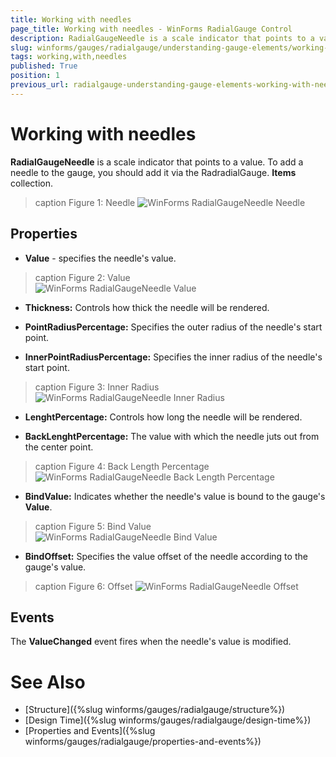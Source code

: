 ```yaml
---
title: Working with needles
page_title: Working with needles - WinForms RadialGauge Control
description: RadialGaugeNeedle is a scale indicator that points to a value. 
slug: winforms/gauges/radialgauge/understanding-gauge-elements/working-with-needles
tags: working,with,needles
published: True
position: 1
previous_url: radialgauge-understanding-gauge-elements-working-with-needles
---
```


# Working with needles

__RadialGaugeNeedle__ is a scale indicator that points to a value. To add a needle to the gauge, you should add it via the RadradialGauge. __Items__ collection. 

>caption Figure 1: Needle
![WinForms RadialGaugeNeedle Needle](images/radialgauge-understanding-gauge-elements-working-with-needles001.png)

## Properties

* __Value__ - specifies the needle's value.

>caption Figure 2: Value            
![WinForms RadialGaugeNeedle Value](images/radialgauge-understanding-gauge-elements-working-with-needles002.png)

* __Thickness:__ Controls how thick the needle will be rendered.

* __PointRadiusPercentage:__ Specifies the outer radius of the needle's start point.

* __InnerPointRadiusPercentage:__ Specifies the inner radius of the needle's start point.

>caption Figure 3: Inner Radius            
![WinForms RadialGaugeNeedle Inner Radius](images/radialgauge-understanding-gauge-elements-working-with-needles003.png)

* __LenghtPercentage:__ Controls how long the needle will be rendered.

* __BackLenghtPercentage:__ The value with which the needle juts out from the center point.

>caption Figure 4: Back Length Percentage            
![WinForms RadialGaugeNeedle Back Length Percentage](images/radialgauge-understanding-gauge-elements-working-with-needles004.png)

* __BindValue:__ Indicates whether the needle's value is bound to the gauge's __Value__.

>caption Figure 5: Bind Value            
![WinForms RadialGaugeNeedle Bind Value](images/radialgauge-understanding-gauge-elements-working-with-needles005.png)

* __BindOffset:__ Specifies the value offset of the needle according to the gauge's value.

>caption Figure 6: Offset
![WinForms RadialGaugeNeedle Offset](images/radialgauge-understanding-gauge-elements-working-with-needles006.png)

## Events

The __ValueChanged__ event fires when the needle's value is modified.

# See Also

* [Structure]({%slug winforms/gauges/radialgauge/structure%})
* [Design Time]({%slug winforms/gauges/radialgauge/design-time%})
* [Properties and Events]({%slug winforms/gauges/radialgauge/properties-and-events%})
      
